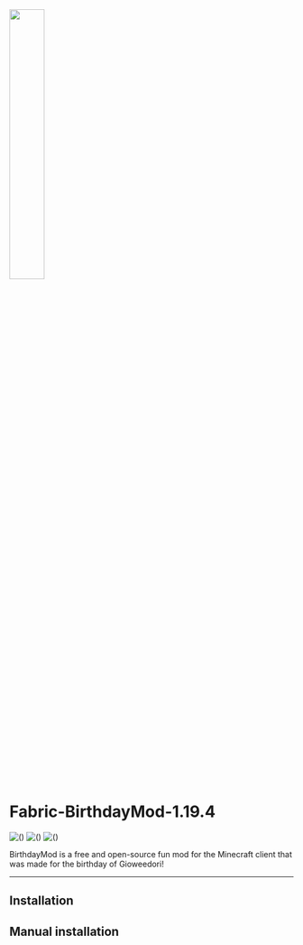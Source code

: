 <img src="https://github.com/frozesentic/Fabric-BirthdayMod-1.19.4/assets/99868523/14124613-cd49-4b7a-8058-0b5e0b8a3914.png" width=35% height=35%>

# Fabric-BirthdayMod-1.19.4

![()](https://img.shields.io/badge/game%20vesion-1.19.4-brightgreen) ![()](https://img.shields.io/badge/lincense-CC0--1.0-yellow) ![()](https://img.shields.io/badge/loader-Fabric-red)

BirthdayMod is a free and open-source fun mod for the Minecraft client that was made for the birthday of Gioweedori!
_______

## Installation
## Manual installation
